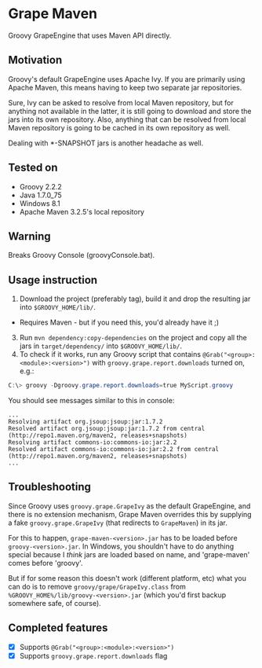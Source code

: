 Grape Maven
===========
Groovy GrapeEngine that uses Maven API directly.

Motivation
----------
Groovy's default GrapeEngine uses Apache Ivy.  If you are primarily using Apache Maven, this means having to keep two separate jar repositories.

Sure, Ivy can be asked to resolve from local Maven repository, but for anything not available in the latter, it is still going to download and store the jars into its own repository.  Also, anything that can be resolved from local Maven repository is going to be cached in its own repository as well.

Dealing with *-SNAPSHOT jars is another headache as well.

Tested on
---------
- Groovy 2.2.2
- Java 1.7.0_75
- Windows 8.1
- Apache Maven 3.2.5's local repository

Warning
-------
Breaks Groovy Console (groovyConsole.bat).

Usage instruction
-----------------
1. Download the project (preferably tag), build it and drop the resulting jar into `$GROOVY_HOME/lib/`.
  - Requires Maven - but if you need this, you'd already have it ;)
3. Run `mvn dependency:copy-dependencies` on the project and copy all the jars in `target/dependency/` into `$GROOVY_HOME/lib/`.
4. To check if it works, run any Groovy script that contains `@Grab("<group>:<module>:<version>")` with `groovy.grape.report.downloads` turned on, e.g.:
```powershell
C:\> groovy -Dgroovy.grape.report.downloads=true MyScript.groovy
```
You should see messages similar to this in console:
```
...
Resolving artifact org.jsoup:jsoup:jar:1.7.2
Resolved artifact org.jsoup:jsoup:jar:1.7.2 from central (http://repo1.maven.org/maven2, releases+snapshots)
Resolving artifact commons-io:commons-io:jar:2.2
Resolved artifact commons-io:commons-io:jar:2.2 from central (http://repo1.maven.org/maven2, releases+snapshots)
...
```

Troubleshooting
---------------
Since Groovy uses `groovy.grape.GrapeIvy` as the default GrapeEngine, and there is no extension mechanism, Grape Maven overrides this by supplying a fake `groovy.grape.GrapeIvy` (that redirects to `GrapeMaven`) in its jar.

For this to happen, `grape-maven-<version>.jar` has to be loaded before `groovy-<version>.jar`.  In Windows, you shouldn't have to do anything special because I *think* jars are loaded based on name, and 'grape-maven' comes before 'groovy'.

But if for some reason this doesn't work (different platform, etc) what you can do is to remove `groovy/grape/GrapeIvy.class` from `%GROOVY_HOME%/lib/groovy-<version>.jar` (which you'd first backup somewhere safe, of course).

Completed features
------------------
- [x] Supports `@Grab("<group>:<module>:<version>")`
- [x] Supports `groovy.grape.report.downloads` flag
